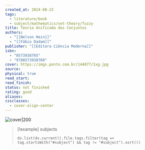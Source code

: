 ```yaml
---
created_at: 2024-08-23
tags:
  - literature/book
  - subject/mathematics/set-theory/fuzzy
title: Teoria Unificada dos Conjuntos
authors:
  - "[[Nelson Hein]]"
  - "[[Fábio Dadam]]"
publisher: "[[Editora Ciência Moderna]]"
isbn:
  - "8573938765"
  - "9788573938760"
cover: https://imgs.ponto.com.br/144077/1xg.jpg
source: 
physical: true
read_start: 
read_finish: 
status: not finished
rating: good
aliases: 
cssclasses:
  - cover-align-center
---
```


![cover|200](https://imgs.ponto.com.br/144077/1xg.jpg)

> [!example] subjects
> ```dataviewjs
> dv.list(dv.current().file.tags.filter(tag => tag.startsWith("#subject") && tag != "#subject").sort())
> ```
 
